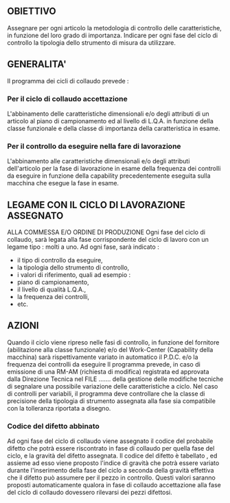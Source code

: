 ## OBIETTIVO
Assegnare per ogni articolo la metodologia di controllo delle caratteristiche, in funzione del loro grado di importanza.
Indicare per ogni fase del ciclo di controllo la tipologia dello strumento di misura da utilizzare.

## GENERALITA'
Il programma dei cicli di collaudo prevede : 

### Per il ciclo di collaudo accettazione
L'abbinamento delle caratteristiche dimensionali e/o degli attributi di un articolo al piano di campionamento ed al livello di L.Q.A. in funzione della classe funzionale e della classe di importanza della caratteristica in esame.

### Per il controllo da eseguire nella fare di lavorazione
L'abbinamento alle caratteristiche dimensionali e/o degli attributi dell'articolo per la fase di lavorazione in esame della frequenza dei controlli da eseguire in funzione della capability precedentemente eseguita sulla macchina che esegue la fase in esame.

## LEGAME CON IL CICLO DI LAVORAZIONE ASSEGNATO
ALLA COMMESSA E/O ORDINE DI PRODUZIONE
Ogni fase del ciclo di collaudo, sarà legata alla fase corrispondente del ciclo di lavoro con un legame tipo :  molti a uno.
Ad ogni fase, sarà indicato : 
- il tipo di controllo da eseguire,
- la tipologia dello strumento di controllo,
- i valori di riferimento, quali ad esempio : 
- piano di campionamento,
- il livello di qualità L.Q.A.,
- la frequenza dei controlli,
- etc.

## AZIONI
Quando il ciclo viene ripreso nelle fasi di controllo, in funzione del fornitore (abilitazione alla classe funzionale) e/o del Work-Center (Capability della macchina) sarà rispettivamente variato
in automatico il P.D.C. e/o la frequenza dei controlli da eseguire
Il programma prevede, in caso di emissione di una RM-AM (richiesta di modifica) registrata ed approvata dalla Direzione Tecnica nel FILE .......
della gestione delle modifiche tecniche di segnalare una possibile variazione delle caratteristiche a ciclo.
Nel caso di controlli per variabili, il programma deve controllare che la classe di precisione della tipologia di strumento assegnata alla fase sia compatibile con la tolleranza riportata a disegno.
### Codice del difetto abbinato
Ad ogni fase del ciclo di collaudo viene assegnato il codice del probabile difetto che potrà essere riscontrato in fase di collaudo per quella fase del ciclo, e la gravità del difetto assegnata.
Il codice del difetto è tabellato , ed assieme ad esso viene proposto l'indice di gravità che potrà essere variato durante l'inserimento della fase del ciclo a seconda della gravità effettiva che il difetto può assumere per il pezzo in controllo.
Questi valori saranno proposti automaticamente qualora in fase di collaudo accettazione alla fase del ciclo di collaudo dovessero rilevarsi dei pezzi difettosi.
